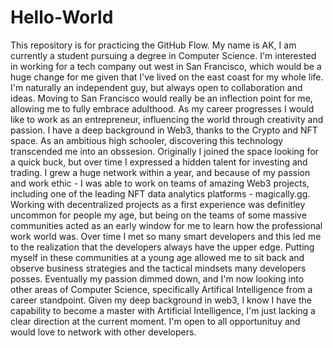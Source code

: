 # Hello-World
This repository is for practicing the GitHub Flow.
My name is AK, I am currently a student pursuing a degree in Computer Science. I'm interested in working for a tech company out west in San Francisco, which would be a huge change for me given that I've lived on the east coast for my whole life. I'm naturally an independent guy, but always open to collaboration and ideas. Moving to San Francisco would really be an inflection point for me, allowing me to fully embrace adulthood. As my career progresses I would like to work as an entrepreneur, influencing the world through creativity and passion. I have a deep background in Web3, thanks to the Crypto and NFT space. As an ambitious high schooler, discovering this technology transcended me into an obssesion. Originally I joined the space looking for a quick buck, but over time I expressed a hidden talent for investing and trading. I grew a huge network within a year, and because of my passion and work ethic - I was able to work on teams of amazing Web3 projects, including one of the leading NFT data analytics platforms - magically.gg. Working with decentralized projects as a first experience was definitley uncommon for people my age, but being on the teams of some massive communities acted as an early window for me to learn how the professional work world was. Over time I met so many smart developers and this led me to the realization that the developers always have the upper edge. Putting myself in these communities at a young age allowed me to sit back and observe business strategies and the tactical mindsets many developers posses. Eventually my passion dimmed down, and I'm now looking into other areas of Computer Science, specifically Artifical Intelligence from a career standpoint. Given my deep background in web3, I know I have the capability to become a master with Artificial Intelligence, I'm just lacking a clear direction at the current moment. I'm open to all opportunituy and would love to network with other developers. 
